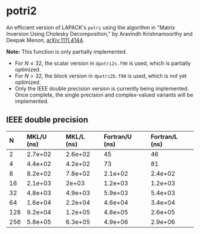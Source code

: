 # potri2
An efficient version of LAPACK's `potri` using the algorithm in "Matrix Inversion Using Cholesky Decomposition," by Aravindh Krishnamoorthy and Deepak Menon, [arXiv:1111.4144](https://arxiv.org/abs/1111.4144).

**Note:** This function is only partially implemented.

- For $N \leq 32,$ the scalar version in `dpotri2s.f90` is used, which is partially optimized.
- For $N>32,$ the block version in `dpotri2b.f90` is used, which is not yet optimized.
- Only the IEEE double precision version is currently being implemented. Once complete, the single precision and complex-valued variants will be implemented.

## IEEE double precision

| N | MKL/U (ns) | MKL/L (ns) | Fortran/U (ns) | Fortran/L (ns) |
| :--- | :--- | :--- | :--- | :--- |
| 2 | 2.7e+02 | 2.6e+02 | 45 | 46 |
| 4 | 4.4e+02 | 4.2e+02 | 73 | 81 |
| 8 | 8.2e+02 | 7.8e+02 | 2.1e+02 | 2.4e+02 |
| 16 | 2.1e+03 | 2e+03 | 1.2e+03 | 1.2e+03 |
| 32 | 4.8e+03 | 4.9e+03 | 5.9e+03 | 5.4e+03 |
| 64 | 1.6e+04 | 2.2e+04 | 4.6e+04 | 3.4e+04 |
| 128 | 9.2e+04 | 1.2e+05 | 4.8e+05 | 2.6e+05 |
| 256 | 5.8e+05 | 6.3e+05 | 4.9e+06 | 2.9e+06 |
